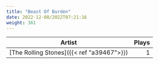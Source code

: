 ```yaml
---
title: "Beast Of Burden"
date: 2022-12-08/2022T07:21:16
weight: 361
---
```




 Artist | Plays 
----- | -----:
[The Rolling Stones]({{< ref "a39467">}}) | 1
